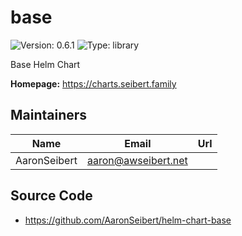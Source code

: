 # base

![Version: 0.6.1](https://img.shields.io/badge/Version-0.6.1-informational?style=flat-square) ![Type: library](https://img.shields.io/badge/Type-library-informational?style=flat-square)

Base Helm Chart

**Homepage:** <https://charts.seibert.family>

## Maintainers

| Name | Email | Url |
| ---- | ------ | --- |
| AaronSeibert | <aaron@awseibert.net> |  |

## Source Code

* <https://github.com/AaronSeibert/helm-chart-base>

